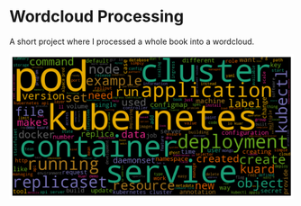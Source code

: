 # Wordcloud Processing

A short project where I processed a whole book into a wordcloud.

![wordcloud](wordcloud.png)
